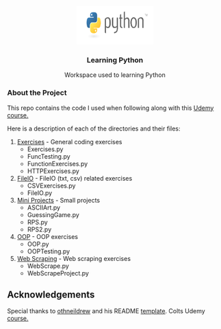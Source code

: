 <!--
*** Thanks for checking out the Best-README-Template. If you have a suggestion
*** that would make this better, please fork the repo and create a pull request
*** or simply open an issue with the tag "enhancement".
*** Thanks again! Now go create something AMAZING! :D
-->


<!-- PROJECT SHIELDS -->
<!--
*** I'm using markdown "reference style" links for readability.
*** Reference links are enclosed in brackets [ ] instead of parentheses ( ).
*** See the bottom of this document for the declaration of the reference variables
*** for contributors-url, forks-url, etc. This is an optional, concise syntax you may use.
*** https://www.markdownguide.org/basic-syntax/#reference-style-links
-->


<!-- PROJECT LOGO -->
<br />
<p align="center">
    <a href="https://www.python.org">
        <img src="README_Resources/Python_Logo.png" alt="Logo" width="180" height="90">
    </a>

<h3 align="center">Learning Python</h3>

<p align="center">
        Workspace used to learning Python 
</p>


<!-- ABOUT THE PROJECT -->
### About the Project

This repo contains the code I used when following along with this [Udemy course.](https://www.udemy.com/course/the-modern-python3-bootcamp/)

Here is a description of each of the directories and their files:

1. [Exercises](https://github.com/OrSGar/Learning-Python/tree/master/Exercises) - General coding exercises 
   * Exercises.py
   * FuncTesting.py
   * FunctionExercises.py
   * HTTPExercises.py 
2. [FileIO](https://github.com/OrSGar/Learning-Python/tree/master/FileIO) - FileIO (txt, csv) related exercises
   * CSVExercises.py
   * FileIO.py
3. [Mini Projects](https://github.com/OrSGar/Learning-Python/tree/master/Mini%20Projects) - Small projects
   * ASCIIArt.py
   * GuessingGame.py
   * RPS.py
   * RPS2.py 
4. [OOP](https://github.com/OrSGar/Learning-Python/tree/master/OOP) - OOP exercises 
   * OOP.py
   * OOPTesting.py
5. [Web Scraping](https://github.com/OrSGar/Learning-Python/tree/master/Web%20Scraping) - Web scraping exercises 
   * WebScrape.py
   * WebScrapeProject.py


## Acknowledgements 

Special thanks to [othneildrew](https://github.com/othneildrew) and his README [template](https://github.com/othneildrew/Best-README-Template). 
Colts Udemy [course.](https://www.udemy.com/course/the-modern-python3-bootcamp/)

<!-- MARKDOWN LINKS & IMAGES -->
<!-- https://www.markdownguide.org/basic-syntax/#reference-style-links -->
[columns-screenshot]: README_Resources/columns_original.JPG
[reference-screenshot]: README_Resources/reference_screenshot.png
[reference-website]: README_Resources/reference_website.JPG
[ds4a]: https://www.correlation-one.com/data-science-for-all-empowerment
[tea-data-statement]: https://tea.texas.gov/reports-and-data
[key-processor]: https://github.com/OrSGar/TEA-Column-Key-Converter-/blob/main/KeyProcessor.py